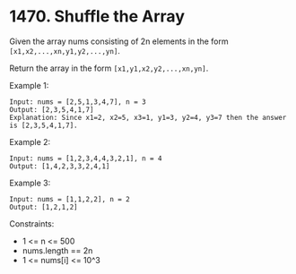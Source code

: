 # 1470. Shuffle the Array

Given the array nums consisting of 2n elements in the form ```[x1,x2,...,xn,y1,y2,...,yn]```.

Return the array in the form ```[x1,y1,x2,y2,...,xn,yn]```.

 

Example 1:

    Input: nums = [2,5,1,3,4,7], n = 3
    Output: [2,3,5,4,1,7] 
    Explanation: Since x1=2, x2=5, x3=1, y1=3, y2=4, y3=7 then the answer is [2,3,5,4,1,7].

Example 2:

    Input: nums = [1,2,3,4,4,3,2,1], n = 4
    Output: [1,4,2,3,3,2,4,1]

Example 3:

    Input: nums = [1,1,2,2], n = 2
    Output: [1,2,1,2]
 

Constraints:

* 1 <= n <= 500
* nums.length == 2n
* 1 <= nums[i] <= 10^3
